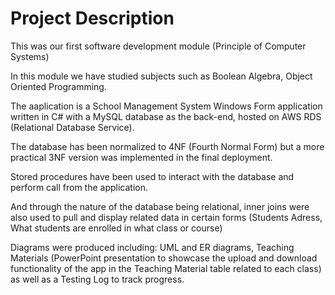 
# Project Description

This was our first software development module (Principle of Computer Systems)

In this module we have studied subjects such as Boolean Algebra, Object Oriented Programming.

The aaplication is a School Management System Windows Form application written in C# with a MySQL database as the back-end, hosted on AWS RDS (Relational Database Service).

The database has been normalized to 4NF (Fourth Normal Form) but a more practical 3NF version was implemented in the final deployment.

Stored procedures have been used to interact with the database and perform call from the application.

And through the nature of the database being relational, inner joins were also used to pull and display related data in certain forms (Students Adress, What students are enrolled in what class or course)

Diagrams were produced including: UML and ER diagrams, Teaching Materials (PowerPoint presentation to showcase the upload and download functionality of the app in the Teaching Material table related to each class)
as well as a Testing Log to track progress.
